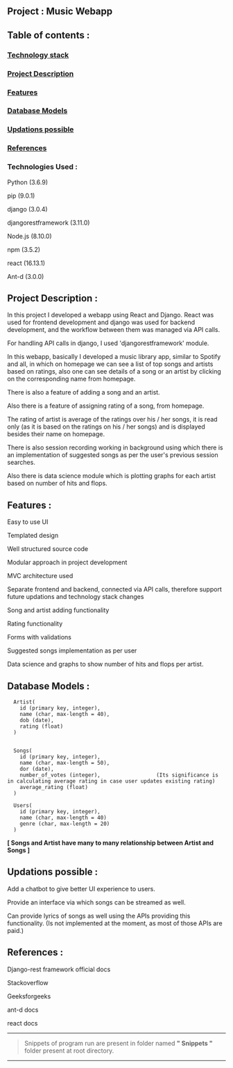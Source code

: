 ## Project : Music Webapp




## Table of contents :

### [ Technology stack ](Technologies-Used)

### [ Project Description ](Project-Description)

### [ Features ](Features)

### [ Database Models ](Database-Models)

### [ Updations possible ](Updations-possible)

### [ References ](References)

### Technologies Used :

Python (3.6.9)

pip (9.0.1)

django (3.0.4)

djangorestframework (3.11.0)

Node.js (8.10.0)

npm (3.5.2)

react (16.13.1)

Ant-d (3.0.0)



## Project Description :
In this project I developed a webapp using React and Django.
React was used for frontend development and django was used for backend development, and the workflow between them was managed via API calls.

For handling API calls in django, I used 'djangorestframework' module.

In this webapp, basically I developed a music library app, similar to Spotify and all, in which on homepage we can see a list of top songs and artists based on ratings, also one can see details of a song or an artist by clicking on the corresponding name from homepage.

There is also a feature of adding a song and an artist.

Also there is a feature of assigning rating of a song, from homepage.

The rating of artist is average of the ratings over his / her songs, it is read only (as it is based on the ratings on his / her songs) and is displayed besides their name on homepage.

There is also session recording working in background using which there is an implementation of suggested songs as per the user's previous session searches.

Also there is data science module which is plotting graphs for each artist based on number of hits and flops.



## Features :

Easy to use UI

Templated design

Well structured source code

Modular approach in project development

MVC architecture used

Separate frontend and backend, connected via API calls, therefore support future updations and technology stack changes

Song and artist adding functionality

Rating functionality

Forms with validations

Suggested songs implementation as per user

Data science and graphs to show number of hits and flops per artist. 



## Database Models :

      Artist(
        id (primary key, integer), 
        name (char, max-length = 40), 
        dob (date),
        rating (float)
      )


      Songs(
        id (primary key, integer), 
        name (char, max-length = 50), 
        dor (date),
        number_of_votes (integer),                  (Its significance is in calculating average rating in case user updates existing rating)
        average_rating (float)
      )

      Users(
        id (primary key, integer),
        name (char, max-length = 40)
        genre (char, max-length = 20)
      )

**[ Songs and Artist have many to many relationship between Artist and Songs ]**



## Updations possible :

Add a chatbot to give better UI experience to users.

Provide an interface via which songs can be streamed as well.

Can provide lyrics of songs as well using the APIs providing this functionality. (Is not implemented at the moment, as most of those APIs are paid.)



## References :

Django-rest framework official docs

Stackoverflow

Geeksforgeeks

ant-d docs

react docs


------------------------------------------------------------------------------------------------------------
  > Snippets of program run are present in folder named **" Snippets "** folder present at root directory.
------------------------------------------------------------------------------------------------------------